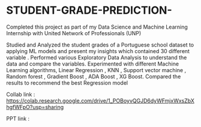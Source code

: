 # STUDENT-GRADE-PREDICTION-

Completed this project as part of my Data Science and Machine Learning Internship with United Network of Professionals (UNP)

Studied and Analyzed the student grades of a Portuguese school dataset to applying ML models and present my insights which contained 30 different variable .
Performed various Exploratory Data Analysis to understand the data and compare the variables.
Experimented with different Machine Learning algorithms, Linear Regression , KNN , Support vector machine , Random forest , Gradient Boost , ADA Boost , XG Boost.
Compared the results to recommend the best Regression model



Collab link : https://colab.research.google.com/drive/1_POBoyvQGJD6dyWFmjxWxsZbXhgfWFpO?usp=sharing 


PPT link : 

